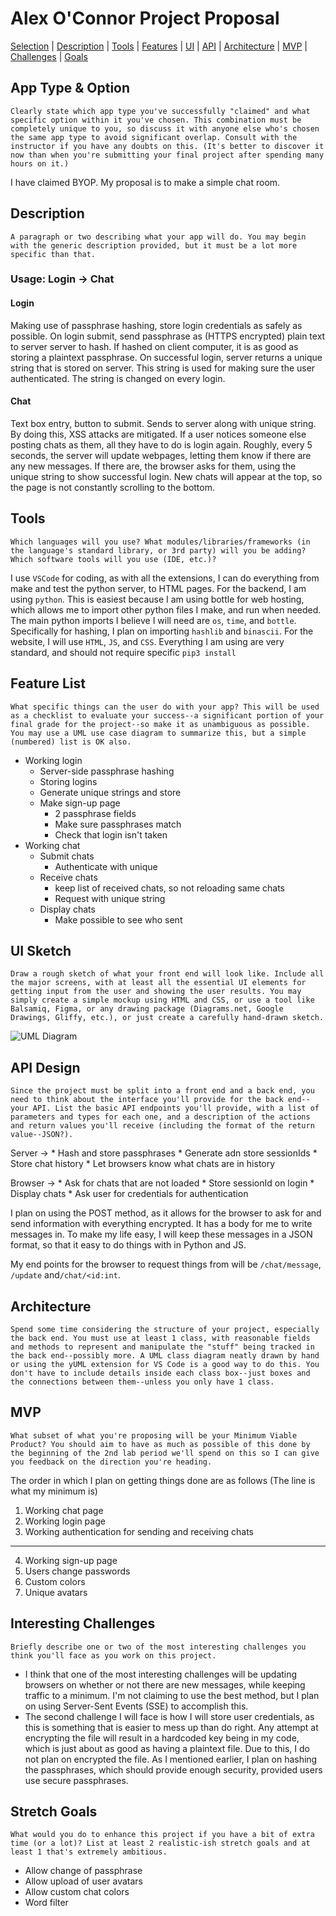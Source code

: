 # Alex O'Connor Project Proposal

[Selection](##-App-Type-&-Option) |
[Description](##-Description) |
[Tools](##-Tools) |
[Features](##-Feature-List) |
[UI](##-UI-Sketch) |
[API](##-API-Design)  |
[Architecture](##-Architecture) |
[MVP](##-MVP) |
[Challenges](##-Interesting-Challenges) |
[Goals](##-Stretch-Goals)

## App Type & Option     
    Clearly state which app type you've successfully "claimed" and what specific option within it you've chosen. This combination must be completely unique to you, so discuss it with anyone else who's chosen the same app type to avoid significant overlap. Consult with the instructor if you have any doubts on this. (It's better to discover it now than when you're submitting your final project after spending many hours on it.)

 I have claimed BYOP. My proposal is to make a simple chat room.

## Description
    A paragraph or two describing what your app will do. You may begin with the generic description provided, but it must be a lot more specific than that.

### Usage: Login &rightarrow; Chat

#### Login

Making use of passphrase hashing, store login credentials as safely as possible. On login submit, send passphrase as (HTTPS encrypted) plain text to server server to hash. If hashed on client computer, it is as good as storing a plaintext passphrase. On successful login, server returns a unique string that is stored on server. This string is used for making sure the user authenticated. The string is changed on every login.

#### Chat
    
Text box entry, button to submit. Sends to server along with unique string. By doing this, XSS attacks are mitigated. If a user notices someone else posting chats as them, all they have to do is login again. Roughly, every 5 seconds, the server will update webpages, letting them know if there are any new messages. If there are, the browser asks for them, using the unique string to show successful login. New chats will appear at the top, so the page is not constantly scrolling to the bottom.   

    
## Tools

    Which languages will you use? What modules/libraries/frameworks (in the language's standard library, or 3rd party) will you be adding? Which software tools will you use (IDE, etc.)?

I use `VSCode` for coding, as with all the extensions, I can do everything from make and test the python server, to HTML pages.
For the backend, I am using `python`. This is easiest because I am using bottle for web hosting, which allows me to import other python files I make, and run when needed.
The main python imports I believe I will need are `os`, `time`, and `bottle`. Specifically for hashing, I plan on importing `hashlib` and `binascii`.
For the website, I will use `HTML`, `JS`, and `CSS`.
Everything I am using are very standard, and should not require specific `pip3 install`

## Feature List
    What specific things can the user do with your app? This will be used as a checklist to evaluate your success--a significant portion of your final grade for the project--so make it as unambiguous as possible. You may use a UML use case diagram to summarize this, but a simple (numbered) list is OK also. 
* Working login
    * Server-side passphrase hashing
    * Storing logins
    * Generate unique strings and store
    * Make sign-up page
        * 2 passphrase fields
        * Make sure passphrases match
        * Check that login isn't taken
* Working chat
    * Submit chats
        * Authenticate with unique
    * Receive chats
        * keep list of received chats, so not reloading same chats
        * Request with unique string
    * Display chats
        * Make possible to see who sent

## UI Sketch
    Draw a rough sketch of what your front end will look like. Include all the major screens, with at least all the essential UI elements for getting input from the user and showing the user results. You may simply create a simple mockup using HTML and CSS, or use a tool like Balsamiq, Figma, or any drawing package (Diagrams.net, Google Drawings, Gliffy, etc.), or just create a carefully hand-drawn sketch.

![UML Diagram](https://paintrain.pythonanywhere.com/images/uml.png)

## API Design
    Since the project must be split into a front end and a back end, you need to think about the interface you'll provide for the back end--your API. List the basic API endpoints you'll provide, with a list of parameters and types for each one, and a description of the actions and return values you'll receive (including the format of the return value--JSON?).
 Server &rightarrow;
    * Hash and store passphrases
    * Generate adn store sessionIds
    * Store chat history
    * Let browsers know what chats are in history
 
 Browser &rightarrow;
    * Ask for chats that are not loaded
    * Store sessionId on login
    * Display chats
    * Ask user for credentials for authentication

 I plan on using the POST method, as it allows for the browser to ask for and send information with everything encrypted. It has a body for me to write messages in. To make my life easy, I will keep these messages in a JSON format, so that it easy to do things with in Python and JS.

 My end points for the browser to request things from will be `/chat/message`, `/update` and`/chat/<id:int`. 

## Architecture
    Spend some time considering the structure of your project, especially the back end. You must use at least 1 class, with reasonable fields and methods to represent and manipulate the "stuff" being tracked in the back end--possibly more. A UML class diagram neatly drawn by hand or using the yUML extension for VS Code is a good way to do this. You don't have to include details inside each class box--just boxes and the connections between them--unless you only have 1 class.

## MVP
    What subset of what you're proposing will be your Minimum Viable Product? You should aim to have as much as possible of this done by the beginning of the 2nd lab period we'll spend on this so I can give you feedback on the direction you're heading.

 The order in which I plan on getting things done are as follows (The line is what my minimum is)
 1. Working chat page
 2. Working login page
 3. Working authentication for sending and receiving chats
---
 4. Working sign-up page
 5. Users change passwords
 6. Custom colors
 7. Unique avatars


## Interesting Challenges
    Briefly describe one or two of the most interesting challenges you think you'll face as you work on this project.

 * I think that one of the most interesting challenges will be updating browsers on whether or not there are new messages, while keeping traffic to a minimum. I'm not claiming to use the best method, but I plan on using Server-Sent Events (SSE) to accomplish this. 
* The second challenge I will face is how I will store user credentials, as this is something that is easier to mess up than do right. Any attempt at encrypting the file will result in a hardcoded key being in my code, which is just about as good as having a plaintext file. Due to this, I do not plan on encrypted the file. As I mentioned earlier, I plan on hashing the passphrases, which should provide enough security, provided users use secure passphrases. 

## Stretch Goals
    
    What would you do to enhance this project if you have a bit of extra time (or a lot)? List at least 2 realistic-ish stretch goals and at least 1 that's extremely ambitious.
 * Allow change of passphrase
 * Allow upload of user avatars
 * Allow custom chat colors
 * Word filter
